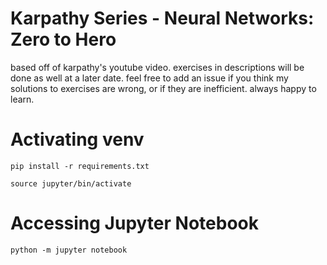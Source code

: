 # Karpathy Series - Neural Networks: Zero to Hero
based off of karpathy's youtube video. exercises in descriptions will be done as well at a later date. feel free to add an issue if you think my solutions to exercises are wrong, or if they are inefficient. always happy to learn.

# Activating venv
`pip install -r requirements.txt`

`source jupyter/bin/activate`

# Accessing Jupyter Notebook
`python -m jupyter notebook`